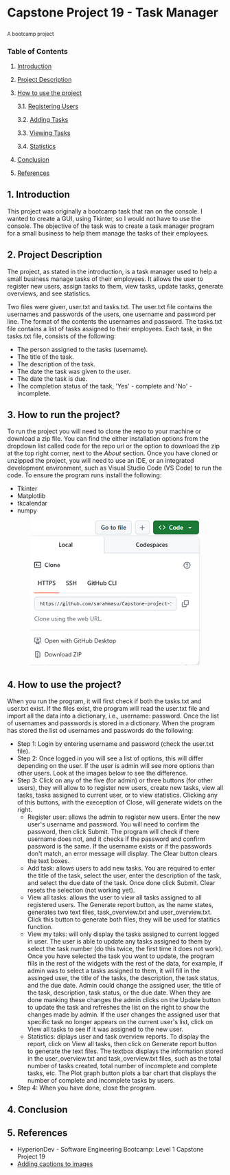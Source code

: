 # Capstone Project 19 - Task Manager

<sub>A bootcamp project</sub>

### Table of Contents

1. [Introduction](#introduction)
2. [Project Description](#project-description)
3. [How to use the project](#project-use)

   3.1. [Registering Users](#reg_users)

   3.2. [Adding Tasks](#add_tasks)

   3.3. [Viewing Tasks](#view_tasks)

   3.4. [Statistics](#view_stats)

4. [Conclusion](#conclusion)
5. [References](#references)

## 1. Introduction <a name="introduction"></a>

This project was originally a bootcamp task that ran on the console. I wanted to create a GUI, using Tkinter, so I would not have to use the console. The objective of the task was to create a task manager program for a small business to help them manage the tasks of their employees.

## 2. Project Description <a name="project-description"></a>

The project, as stated in the introduction, is a task manager used to help a small business manage tasks of their employees. It allows the user to register new users, assign tasks to them, view tasks, update tasks, generate overviews, and see statistics.

Two files were given, user.txt and tasks.txt. The user.txt file contains the usernames and passwords of the users, one username and password per line. The format of the contents the usernames and password. The tasks.txt file contains a list of tasks assigned to their employees. Each task, in the tasks.txt file, consists of the following:

- The person assigned to the tasks (username).
- The title of the task.
- The description of the task.
- The date the task was given to the user.
- The date the task is due.
- The completion status of the task, 'Yes' - complete and 'No' - incomplete.

## 3. How to run the project?

To run the project you will need to clone the repo to your machine or download a zip file. You can find the either installation options from the dropdown list called code for the repo url or the option to download the zip at the top right corner, next to the _About_ section. Once you have cloned or unzipped the project, you will need to use an IDE, or an integrated development environment, such as Visual Studio Code (VS Code) to run the code. To ensure the program runs install the following:

- Tkinter
- Matplotlib
- tkcalendar
- numpy

<p align="center">
    <img src = "Images/installation_methods.PNG" alt ="Screenshot of options to download project">
</p>

## 4. How to use the project? <a name="project-use"></a>

When you run the program, it will first check if both the tasks.txt and user.txt exist. If the files exist, the program will read the user.txt file and import all the data into a dictionary, i.e., username: password. Once the list of usernames and passwords is stored in a dictionary. When the program has stored the list od usernames and passwords do the following:

- Step 1: Login by entering username and password (check the user.txt file).
- Step 2: Once logged in you will see a list of options, this will differ depending on the user. If the user is admin will see more options than other users. Look at the images below to see the difference.
- Step 3: Click on any of the five (for admin) or three buttons (for other users), they will allow to to register new users, create new tasks, view all tasks, tasks assigned to current user, or to view statistics. Clicking any of this buttons, with the exeception of Close, will generate widets on the right.
  - Register user: allows the admin to register new users. Enter the new user's username and password. You will need to confirm the password, then click Submit. The program will check if there username does not, and it checks if the password and confirm password is the same. If the username exists or if the passwords don't match, an error message will display. The Clear button clears the text boxes.
  - Add task: allows users to add new tasks. You are required to enter the title of the task, select the user, enter the description of the task, and select the due date of the task. Once done click Submit. Clear resets the selection (not working yet).
  - View all tasks: allows the user to view all tasks assigned to all registered users. The Generate report button, as the name states, generates two text files, task_overview.txt and user_overview.txt. Click this button to generate both files, they will be used for statitics function.
  - View my taks: will only display the tasks assigned to current logged in user. The user is able to update any tasks assigned to them by select the task number (do this twice, the first time it does not work). Once you have selected the task you want to update, the program fills in the rest of the widgets with the rest of the data, for example, if admin was to select a tasks assigned to them, it will fill in the assinged user, the title of the tasks, the description, the task status, and the due date. Admin could change the assigned user, the title of the task, description, task status, or the due date. When they are done manking these changes the admin clicks on the Update button to update the task and refreshes the list on the right to show the changes made by admin. If the user changes the assigned user that specific task no longer appears on the current user's list, click on View all tasks to see if it was assigned to the new user.
  - Statistics: diplays user and task overview reports. To display the report, click on View all tasks, then click on Generate report button to generate the text files. The textbox displays the information stored in the user_overview.txt and task_overview.txt files, such as the total number of tasks created, total number of incomplete and complete tasks, etc. The Plot graph button plots a bar chart that displays the number of complete and incomplete tasks by users.
- Step 4: When you have done, close the program.

## 4. Conclusion<a name="conclusion"></a>

## 5. References <a name="references"></a>

- HyperionDev - Software Engineering Bootcamp: Level 1 Capstone Project 19
- [Adding captions to images](https://stackoverflow.com/questions/19331362/using-an-image-caption-in-markdown-jekyll)
